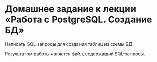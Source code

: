 # Домашнее задание к лекции «Работа с PostgreSQL. Создание БД»

Написать SQL-запросы для создания таблиц из схемы БД.

Результатом работы является файл, содержащий SQL-запросы.
